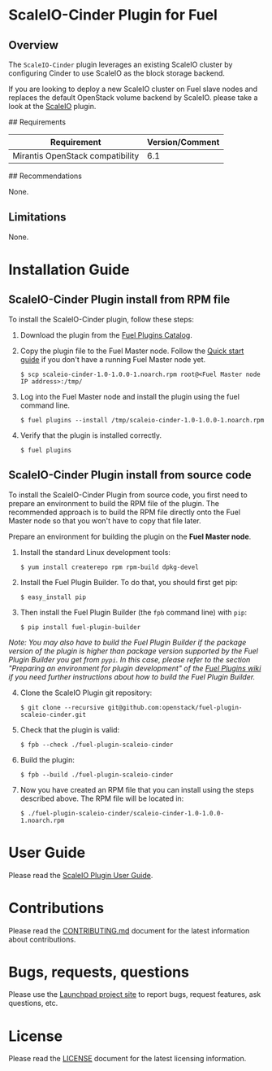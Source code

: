 # ScaleIO-Cinder Plugin for Fuel

## Overview

The `ScaleIO-Cinder` plugin leverages an existing ScaleIO cluster by configuring Cinder to use ScaleIO as the block storage backend.

If you are looking to deploy a new ScaleIO cluster on Fuel slave nodes and replaces the default OpenStack volume backend by ScaleIO. please take a look at the [ScaleIO](https://github.com/openstack/fuel-plugin-scaleio) plugin.


## Requirements

| Requirement                      | Version/Comment |
|----------------------------------|-----------------|
| Mirantis OpenStack compatibility | 6.1             |


## Recommendations

None.

## Limitations

None.


# Installation Guide

## ScaleIO-Cinder Plugin install from RPM file

To install the ScaleIO-Cinder plugin, follow these steps:

1. Download the plugin from the [Fuel Plugins Catalog](https://software.mirantis.com/download-mirantis-openstack-fuel-plug-ins/).

2. Copy the plugin file to the Fuel Master node. Follow the [Quick start guide](https://software.mirantis.com/quick-start/) if you don't have a running Fuel Master node yet.
    ```
    $ scp scaleio-cinder-1.0-1.0.0-1.noarch.rpm root@<Fuel Master node IP address>:/tmp/
    ```

3. Log into the Fuel Master node and install the plugin using the fuel command line.
    ```
    $ fuel plugins --install /tmp/scaleio-cinder-1.0-1.0.0-1.noarch.rpm
    ```

4. Verify that the plugin is installed correctly.
    ```
    $ fuel plugins
    ```

## ScaleIO-Cinder Plugin install from source code

To install the ScaleIO-Cinder Plugin from source code, you first need to prepare an environment to build the RPM file of the plugin. The recommended approach is to build the RPM file directly onto the Fuel Master node so that you won't have to copy that file later.

Prepare an environment for building the plugin on the **Fuel Master node**.

1. Install the standard Linux development tools:
    ```
    $ yum install createrepo rpm rpm-build dpkg-devel
    ```

2. Install the Fuel Plugin Builder. To do that, you should first get pip:
    ```
    $ easy_install pip
    ```

3. Then install the Fuel Plugin Builder (the `fpb` command line) with `pip`:
    ```
    $ pip install fuel-plugin-builder
    ```

*Note: You may also have to build the Fuel Plugin Builder if the package version of the
plugin is higher than package version supported by the Fuel Plugin Builder you get from `pypi`.
In this case, please refer to the section "Preparing an environment for plugin development"
of the [Fuel Plugins wiki](https://wiki.openstack.org/wiki/Fuel/Plugins) if you
need further instructions about how to build the Fuel Plugin Builder.*

4. Clone the ScaleIO Plugin git repository:
    ```
    $ git clone --recursive git@github.com:openstack/fuel-plugin-scaleio-cinder.git
    ```

5. Check that the plugin is valid:
    ```
    $ fpb --check ./fuel-plugin-scaleio-cinder
    ```

6. Build the plugin:
    ```
    $ fpb --build ./fuel-plugin-scaleio-cinder
    ```

7. Now you have created an RPM file that you can install using the steps described above. The RPM file will be located in:
    ```
    $ ./fuel-plugin-scaleio-cinder/scaleio-cinder-1.0-1.0.0-1.noarch.rpm
    ```

# User Guide

Please read the [ScaleIO Plugin User Guide](doc).

# Contributions

Please read the [CONTRIBUTING.md](CONTRIBUTING.md) document for the latest information about contributions.

# Bugs, requests, questions

Please use the [Launchpad project site](https://launchpad.net/fuel-plugin-scaleio-cinder) to report bugs, request features, ask questions, etc.

# License

Please read the [LICENSE](LICENSE) document for the latest licensing information.
